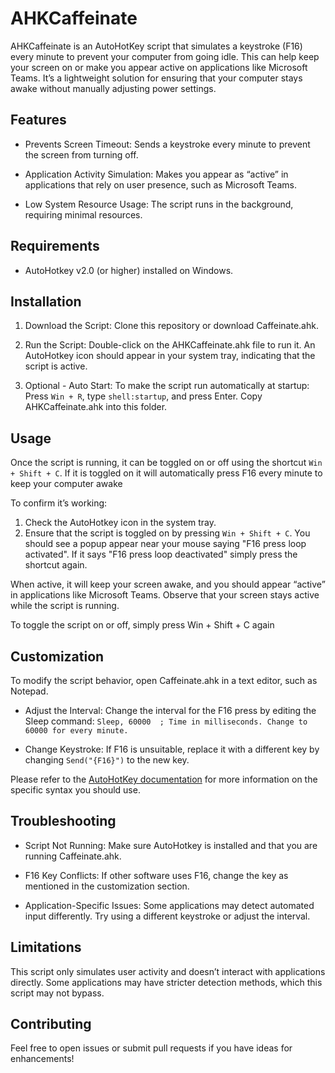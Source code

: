 # AHKCaffeinate

AHKCaffeinate is an AutoHotKey script that simulates a keystroke (F16) every minute to prevent your computer from going idle. This can help keep your screen on or make you appear active on applications like Microsoft Teams. It’s a lightweight solution for ensuring that your computer stays awake without manually adjusting power settings.

## Features

- Prevents Screen Timeout: Sends a keystroke every minute to prevent the screen from turning off.

- Application Activity Simulation: Makes you appear as “active” in applications that rely on user presence, such as Microsoft Teams.

- Low System Resource Usage: The script runs in the background, requiring minimal resources.

## Requirements

- AutoHotkey v2.0 (or higher) installed on Windows.

## Installation

  1. Download the Script: Clone this repository or download Caffeinate.ahk.

  2. Run the Script: Double-click on the AHKCaffeinate.ahk file to run it. An AutoHotkey icon should appear in your system tray, indicating that the script is active.

  3. Optional - Auto Start: To make the script run automatically at startup: Press `Win + R`, type `shell:startup`, and press Enter.
  Copy AHKCaffeinate.ahk into this folder.

## Usage

Once the script is running, it can be toggled on or off using the shortcut `Win + Shift + C`. If it is toggled on it will automatically press F16 every minute to keep your computer awake

To confirm it’s working:

1. Check the AutoHotkey icon in the system tray.
2. Ensure that the script is toggled on by pressing `Win + Shift + C`. You should see a popup appear near your mouse saying "F16 press loop activated". If it says "F16 press loop deactivated" simply press the shortcut again.
    
When active, it will keep your screen awake, and you should appear “active” in applications like Microsoft Teams. Observe that your screen stays active while the script is running.

To toggle the script on or off, simply press Win + Shift + C again

## Customization

To modify the script behavior, open Caffeinate.ahk in a text editor, such as Notepad.

- Adjust the Interval: Change the interval for the F16 press by editing the Sleep command: `Sleep, 60000  ; Time in milliseconds. Change to 60000 for every minute.`

- Change Keystroke: If F16 is unsuitable, replace it with a different key by changing `Send("{F16}")` to the new key. 

Please refer to the [AutoHotKey documentation](https://www.autohotkey.com/docs/v2/) for more information on the specific syntax you should use.

## Troubleshooting

- Script Not Running: Make sure AutoHotkey is installed and that you are running Caffeinate.ahk.

- F16 Key Conflicts: If other software uses F16, change the key as mentioned in the customization section.

- Application-Specific Issues: Some applications may detect automated input differently. Try using a different keystroke or adjust the interval.

## Limitations

This script only simulates user activity and doesn’t interact with applications directly. Some applications may have stricter detection methods, which this script may not bypass.

## Contributing

Feel free to open issues or submit pull requests if you have ideas for enhancements!
